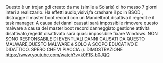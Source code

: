 Questo è un trojan gdi creato da me (simile a Solaris) ci ho messo 7 giorni interi a realizzarlo. 
Ha effetti audio,visivi,fa crashare il pc in BSOD , distrugge il master boot record con un Mandelbrot,disattiva il regedit e il task manager.
A causa dei danni causati sarà impossibile rimovere questo malware a causa del master boot record danneggiato,gestione attività disattivato,regedit disattivato sarà quasi impossibile fixare Windows.
NON SONO RESPONSABILE DI EVENTUALI DANNI CAUSATI DA QUESTO MALWARE,QUESTO MALWARE è SOLO A SCOPO EDUCATIVO E DIDATTICO.
SPERO CHE VI PIACCIA :).
DIMOSTRAZIONE
https://www.youtube.com/watch?v=k0F1S-b0JQQ
